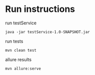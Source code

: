 # Run instructions

run testService

```shell
java -jar testService-1.0-SNAPSHOT.jar
```

run tests

```shell
mvn clean test
```

allure results
```shell
mvn allure:serve
```
